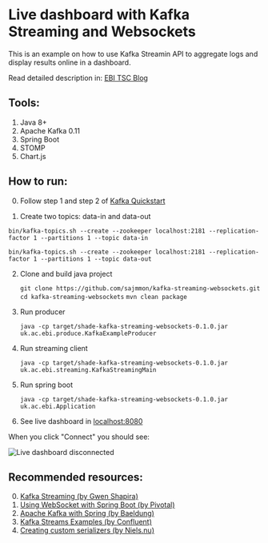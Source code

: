 # Live dashboard with Kafka Streaming and Websockets

This is an example on how to use Kafka Streamin API to aggregate logs and display results online in a dashboard. 

Read detailed description in:  [EBI TSC Blog](http://www.ebi.ac.uk/about/technology)

Tools:
-------------------

1. Java 8+
2. Apache Kafka 0.11
3. Spring Boot
4. STOMP 
5. Chart.js

How to run:
--------

0. Follow step 1 and step 2 of [Kafka Quickstart](https://kafka.apache.org/quickstart) 

1. Create two topics: data-in and data-out

  ```bin/kafka-topics.sh --create --zookeeper localhost:2181 --replication-factor 1 --partitions 1 --topic data-in```
  
  ```bin/kafka-topics.sh --create --zookeeper localhost:2181 --replication-factor 1 --partitions 1 --topic data-out```

2. Clone and build java project
    
   ```git clone https://github.com/sajmmon/kafka-streaming-websockets.git```
   ```cd kafka-streaming-websockets```
   ```mvn clean package```

3. Run producer

   ```java -cp target/shade-kafka-streaming-websockets-0.1.0.jar uk.ac.ebi.produce.KafkaExampleProducer```
   
4. Run streaming client

   ```java -cp target/shade-kafka-streaming-websockets-0.1.0.jar uk.ac.ebi.streaming.KafkaStreamingMain```
   
5. Run spring boot

   ```java -cp target/shade-kafka-streaming-websockets-0.1.0.jar uk.ac.ebi.Application```

6. See live dashboard in [localhost:8080](http://localhost:8080)

When you click "Connect" you should see:

![Live dashboard disconnected](images/dashboard.png)


Recommended resources:
----------------------

0. [Kafka Streaming (by Gwen Shapira)](https://github.com/gwenshap/kafka-streams-stockstats)
1. [Using WebSocket with Spring Boot (by Pivotal)](https://spring.io/guides/gs/messaging-stomp-websocket/)
1. [Apache Kafka with Spring (by Baeldung)](http://www.baeldung.com/spring-kafka)
1. [Kafka Streams Examples (by Confluent)](https://github.com/confluentinc/examples/tree/3.3.0-post/kafka-streams)
2. [Creating custom serializers (by Niels.nu)](http://niels.nu/blog/2016/kafka-custom-serializers.html)
